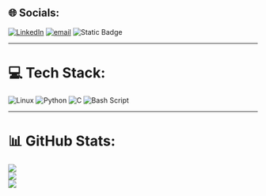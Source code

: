 
## 🌐 Socials:
[![LinkedIn](https://img.shields.io/badge/LinkedIn-%230077B5.svg?logo=linkedin&logoColor=white)](https://www.linkedin.com/in/omkar-bhat/) [![email](https://img.shields.io/badge/Email-D14836?logo=gmail&logoColor=white)](mailto:omkarbhat2003@mail.com) 
![Static Badge](https://img.shields.io/badge/Linux-white?style=for-the-badge&logo=Linux&color=%23202020)


---
# 💻 Tech Stack:
![Linux](https://img.shields.io/badge/Linux-white?style=for-the-badge&logo=Linux&color=black) ![Python](https://img.shields.io/badge/Python-white?style=for-the-badge&logo=Python&color=%23000000) ![C](https://img.shields.io/badge/C%20language-white?style=for-the-badge&logo=C&color=%23000000)
 ![Bash Script](https://img.shields.io/badge/bash_script-%23121011.svg?style=for-the-badge&logo=gnu-bash&logoColor=white)

---
# 📊 GitHub Stats:
![](https://github-readme-stats.vercel.app/api?username=OmkarBhat08&theme=tokyonight&hide_border=false&include_all_commits=true&count_private=true)<br/>
![](https://nirzak-streak-stats.vercel.app/?user=OmkarBhat08&theme=tokyonight&hide_border=false)<br/>
![](https://github-readme-stats.vercel.app/api/top-langs/?username=OmkarBhat08&theme=tokyonight&hide_border=false&include_all_commits=true&count_private=true&layout=compact)
